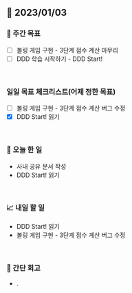 ## 📅 2023/01/03


### 👏 주간 목표

- [ ] 볼링 게임 구현 - 3단계 점수 계산 마무리
- [ ] DDD 학습 시작하기 - DDD Start!

<br/>

### 일일 목표 체크리스트(어제 정한 목표)
- [ ] 볼링 게임 구현 - 3단계 점수 계산 버그 수정
- [x] DDD Start! 읽기

<br/>

### 💯 오늘 한 일

- 사내 공유 문서 작성
- DDD Start! 읽기

<br/>

### 📈 내일 할 일

- DDD Start! 읽기
- 볼링 게임 구현 - 3단계 점수 계산 버그 수정
  
<br/>

### 🤔 간단 회고

- . 
 
